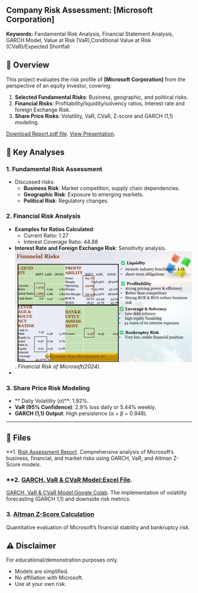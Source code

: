 ## Company Risk Assessment: [Microsoft Corporation]  
**Keywords:** Fandamental Risk Analysis, Financial Statement Analysis, GARCH Model, Value at Risk (VaR),Conditional Value at Risk (CVaR)/Expected Shortfall 


## 📌 Overview  
This project evaluates the risk profile of **[Microsoft Corporation]** from the perspective of an equity investor, covering:  
1. **Selected Fundamental Risks**: Business, geographic, and political risks.  
2. **Financial Risks**: Profitability/liquidity/solvency ratios, Interest rate and  foreign Exchange Risk. 
3. **Share Price Risks**: Volatility, VaR, CVaR, Z-score and GARCH (1,1) modeling.  

[Download Report.pdf file](https://drive.google.com/file/d/1fJDF8-zHhaTsqBQx4tcf098vk21qlLyC/view?usp=sharing).
[View Presentation](https://docs.google.com/presentation/d/1d4Tv575q9g_zh57wCjQrcwZjhXU5rBlE/edit?usp=sharing&ouid=115337222374551152231&rtpof=true&sd=true). 


## 🚀 Key Analyses  

### **1. Fundamental Risk Assessment**  
- Discussed risks:  
  - **Business Risk**: Market competition, supply chain dependencies.  
  - **Geographic Risk**: Exposure to emerging markets.  
  - **Political Risk**: Regulatory changes.  

### **2. Financial Risk Analysis**  
- **Examples for Ratios Calculated**:  
   - Current Ratio: 1.27
   - Interest Coverage Ratio: 44.88 
- **Interest Rate and Foreign Exchange Risk**: Sensitivity analysis.
![Financial Risk](https://github.com/ayeayemyat-miso/Company_Risk_Assessment/blob/main/Financial%20Risks%20assessment.png).
  *Financial Risk of Microsoft(2024).*  
-   

### **3. Share Price Risk Modeling**  
- ** Daily Volatility (σ)**: 1.92%.  
- **VaR (95% Confidence)**: 2.9% loss daily or 5.44% weekly.  
- **GARCH (1,1) Output**: High persistence (α + β = 0.948).  


---
## 📂 Files  

**1. [Risk Assessment Report](https://drive.google.com/file/d/1fJDF8-zHhaTsqBQx4tcf098vk21qlLyC/view?usp=sharing). 
Comprehensive analysis of Microsoft’s business, financial, and market risks using GARCH, VaR, and Altman Z-Score models.  

### **2. [GARCH, VaR & CVaR Model:Excel File](https://docs.google.com/spreadsheets/d/1dom8LIDqgQxMFmL37boheQn3mgNYif2o/edit?usp=sharing&ouid=115337222374551152231&rtpof=true&sd=true). 
[GARCH, VaR & CVaR Model:Google Colab](https://colab.research.google.com/drive/1MOLoEzluZvCyiztMbRCeDx-MYtSB3bt2?usp=sharing). 
The implementation of volatility forecasting (GARCH 1,1) and downside risk metrics.  

### **3. [Altman Z-Score Calculation](https://docs.google.com/spreadsheets/d/10sU5M7g_Pkn8TmU3QQsFAMG5indtGYkr/edit?usp=sharing&ouid=115337222374551152231&rtpof=true&sd=true)**  
Quantitative evaluation of Microsoft’s financial stability and bankruptcy risk.  

## ⚠️ Disclaimer  
For educational/demonstration purposes only.  
- Models are simplified.  
- No affiliation with Microsoft.  
- Use at your own risk.  
